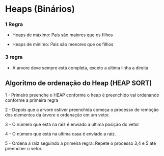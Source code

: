 # Heaps (Binários)

### 1 Regra

- Heaps de máximo: Pais são maiores que os filhos

- Heaps de mínimo: Pais são menores que os filhos

### 3 regra

- A arvore deve sempre está completa, exceto a ultima linha a direita

## Algoritmo de ordenação do Heap (HEAP SORT)

1 - Primeiro preenche o HEAP conforme o heap é preenchido vai ordenando conforme a primeira regra

2 - Depois que a arvore estiver preenchida começa o processo de remoção dos elementos da árvore e ordenação em um vetor.

3 - O número que está na raiz é enviado a ultima posição do vetor

4 - O número que está na ultima casa é enviado a raíz.

5 - Ordena a raíz seguindo a primeira regra: Repete o processo 3,4 e 5 até preencher o vetor.
